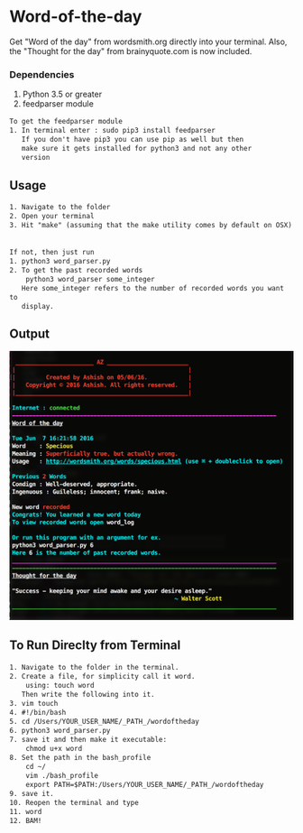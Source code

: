 # Word-of-the-day
Get "Word of the day" from wordsmith.org directly into your terminal.
Also, the "Thought for the day" from brainyquote.com is now included. 


### Dependencies
1. Python 3.5 or greater
2. feedparser module

```
To get the feedparser module
1. In terminal enter : sudo pip3 install feedparser
   If you don't have pip3 you can use pip as well but then 
   make sure it gets installed for python3 and not any other
   version
```
## Usage
```
1. Navigate to the folder
2. Open your terminal
3. Hit "make" (assuming that the make utility comes by default on OSX)


If not, then just run
1. python3 word_parser.py
2. To get the past recorded words 
	python3 word_parser some_integer
   Here some_integer refers to the number of recorded words you want to
   display.
```

## Output
<img src="https://github.com/ashvtol/Word-of-the-day/blob/master/img/screen.png" width="595px"></img>


## To Run Direclty from Terminal
```
1. Navigate to the folder in the terminal.
2. Create a file, for simplicity call it word.
	using: touch word
   Then write the following into it.
3. vim touch
4. #!/bin/bash
5. cd /Users/YOUR_USER_NAME/_PATH_/wordoftheday
6. python3 word_parser.py
7. save it and then make it executable:
	chmod u+x word	
8. Set the path in the bash_profile
	cd ~/
	vim ./bash_profile
	export PATH=$PATH:/Users/YOUR_USER_NAME/_PATH_/wordoftheday
9. save it.
10. Reopen the terminal and type
11. word
12. BAM!
```
